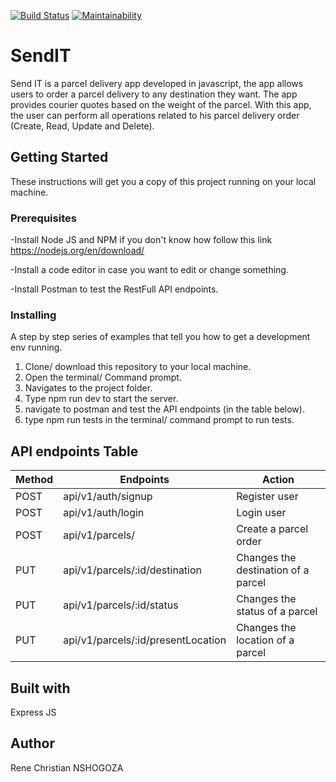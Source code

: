 
[![Build Status](https://travis-ci.com/filschristian/SendIT.svg?branch=develop)](https://travis-ci.com/filschristian/SendIT) [![Maintainability](https://api.codeclimate.com/v1/badges/f390eccb114564342ede/maintainability)](https://codeclimate.com/github/filschristian/SendIT/maintainability)
# SendIT

Send IT is a parcel delivery app developed in javascript, the app allows users to order a parcel delivery to any destination they want. The app provides courier quotes based on the weight of the parcel. With this app, the user can perform all operations related to his parcel delivery order (Create, Read, Update and Delete).

## Getting Started

These instructions will get you a copy of this project running on your local machine.

### Prerequisites

-Install Node JS and NPM
if you don't know how follow this link https://nodejs.org/en/download/

-Install a code editor in case you want to edit or change something.

-Install Postman to test the RestFull API endpoints. 

### Installing
A step by step series of examples that tell you how to get a development env running.

1. Clone/ download this repository to your local machine.
2. Open the terminal/ Command prompt.
3. Navigates to the project folder.
4. Type npm run dev to start the server.
5. navigate to postman and test the API endpoints (in the table below).
6. type npm run tests in the terminal/ command prompt to run tests.
 
## API endpoints Table
 
| Method |         Endpoints                 |            Action                  |
| -------|-----------------------------------| -----------------------------------|
| POST   | api/v1/auth/signup                | Register user                      |
| POST   | api/v1/auth/login                 | Login user                         |
| POST   | api/v1/parcels/                   | Create a parcel order              |
| PUT    | api/v1/parcels/:id/destination    | Changes the destination of a parcel|
| PUT    | api/v1/parcels/:id/status         | Changes the status of a parcel     |
| PUT    | api/v1/parcels/:id/presentLocation| Changes the location of a parcel   |
 
 ## Built with
 Express JS
 
 ## Author
 Rene Christian NSHOGOZA
